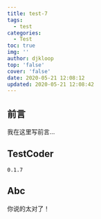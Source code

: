 ```yaml
---
title: test-7
tags:
  - test
categories:
  - Test
toc: true
img: ''
author: djkloop
top: 'false'
cover: 'false'
date: 2020-05-21 12:08:12
updated: 2020-05-21 12:08:42
---
```


## 前言  

我在这里写前言...  

## TestCoder   

<code>0.1.7</code>

## Abc

你说的太对了！